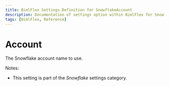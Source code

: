 ```yaml
---
title: BimlFlex Settings Definition for SnowflakeAccount
description: Documentation of settings option within BimlFlex for SnowflakeAccount
tags: [BimlFlex, Reference]
---
```


# Account

The Snowflake account name to use.

Notes:

* This setting is part of the *Snowflake* settings category.

